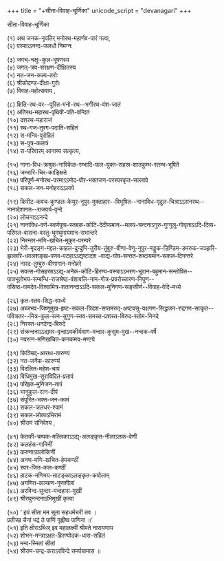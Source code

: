 +++
title = "+सीता-विवाह-चूर्णिका"
unicode_script = "devanagari"
+++

<div class="videoEmbed"  src="https://youtu.be/GuWW42Tlxto" caption=""></div>

सीता-विवाह-चूर्णिका

(१)    अथ जनक-नृपतिर् मनोरथ-महार्णव-पारं गत्वा,  
(२)    परमाऽऽनन्द-जलधौ निमग्नः  

(३)    जगच्-चक्षुः-कुल-भूषणस्य  
(४)    जगत्-त्रय-संरक्षण-दीक्षितस्य  
(५)    नत-जन-कल्प-तरोः  
(६)    श्रीकोदण्ड-दीक्षा-गुरोः  
(७)    विवाह-महोत्सवाय ,  

(८)    क्षिति-रथ-वर--पूरित-मनो-रथ--भगीरथ-वंश-जातं  
(९)    अतिरथ-महारथ-पृथिवी-पति-वन्दितं  
(१०)    दशरथ-महाराजं  
(११)    रथ-गज-तुरग-पदाति-सहितं  
(१२)    स-मन्त्रि-पुरोहितं  
(१३)    स-पुत्र-कलत्रं  
(१४)    स-परिवारम् आनाय्य सत्कृत्य,  

(१५)    नाना-विध-क्रमुक-नारिकेळ-रम्भादि-फल-युक्त-सहस्र-शातकुम्भ-स्तम्भ-भूषिते  
(१६)    जम्भारि-चिर-काङ्क्षिते  
(१७)    परिपूर्ण-मनोरथ-परमाऽऽमोद-पौर-भक्तजन-परस्परकृत-सल्लापे  
(१८)    सकल-जन-मनोहराऽऽलापे  

(१९)    किरीट-कवच-कुण्डल-केयूर-नूपुर-मुक्ताहार--विभूषित--नानाविध-मृदुल-चित्राऽऽसनस्थ--नानादेशागत--राजवर्य-वृन्दे  
(२०)    लोचनाऽऽनन्दे  
(२१)    नानाविध-वर्ण-स्वर्णपुष्प-स्तबक-कोटि-देदीप्यमान--मलय-चन्दनाऽगुरु-गुग्गुलु-गोघृताऽऽदि-दिव्य-परिमल-वासना-वस्तु-घुमघुमायमान-सभान्तरे  
(२२)    निरन्तर-मणि-खचित-मुकुर-परम्परे  
(२३)    भेरी-मृदङ्ग-मद्दल-काहल-दुन्दुभि-तुरीय-तुंबुरु-वीणा-वेणु-नूपुर-मड्डुक-डिण्डिम-डमरुक-जञ्झरि-झल्लरि-धवलशङ्ख-पणव-पटहाऽऽद्यष्टादश -वाद्य-घोष-सन्तत-शब्दायमान-सकल-दिगन्तरे  
(२४)    नारद-तुम्बुरु-वीणागान-मनोहरे  
(२५)    सवत्स-गोसहस्राऽऽद्य्-अनेक-कोटि-हिरण्य-वस्त्राऽऽभरण-भूदान-बहुमान-सन्तोषित--  
पात्रभूतोभय-सम्बन्धि-राजश्रेष्ठ-वंशावलि-नाम-गोत्र-प्रवरोच्चारण-निपुण--  
वसिष्ठ-वामदेव-विश्वामित्र-शतानन्दाऽऽदि-सकल-मुनिगण-सङ्कीर्ण--विवाह-वेदि-मध्ये  

(२६)    कृत-स्तव-सिद्ध-साध्ये  
(२७)    अब्जभव-जिष्णुमुख-हृष्ट-सकल-त्रिदश-सप्तमरुद्-अष्टवसु-यक्षगण-सिद्धजन-रुद्रगण-सत्कृत--पवित्रतर--मित्र-कुल-रत्न-सुगुण-स्तव-समस्त-प्रशस्त-बिरुद-स्तोम-निनदे  
(२८)    निरस्त-धनदेन्द्र-बिरुदे  
(२९)    संक्रन्दनाऽऽद्यमर-वृन्दाऽवकीर्यमाण-मन्दार-कुसुम-मुख--नन्दक-वर्षे  
(३०)    नवरत्न-मणिखचित-कनकमय-मण्टपे  


(३१)    किञ्चिद्-आरब्ध-तारुण्यं  
(३२)    नत-जनैक-कारुण्यं  
(३३)    विदलित-महेश-चापं  
(३४)    विधिमुख-सुराविदित-प्रतापं  
(३५)    परिहृत-मुनिजन-तापं  
(३६)    भानुकुल-रत्न-दीपं  
(३७)    संपूरित-भक्त-जन-कामं  
(३८)    सकल-जलधर-श्यामं  
(३९)    सकल-लोकाऽभिरामं  
(४०)    श्रीरामं संनिवेश्य ,


(४१)    केतकी-चम्पक-मल्लिकाऽऽद्य्-अलङ्कृत-नीलाऽलक-वेणीं  
(४२)    कलहंस-गामिनीं  
(४३)    करुणाऽवलोकिनीं  
(४४)    अनघ-मणि-खचित-हेमकण्ठीं  
(४५)    स्वर-जित-कल-कण्ठीं  
(४६)    हाटक-मणिमय-ताटङ्काऽलङ्कृत-कपोलाम्  
(४७)    अगणित-कल्याण-गुणशीलां  
(४८)    अरविन्द-सुन्दर-मन्दहास-मुखीं  
(४९)    श्रीरघुनन्दनाऽभिमुखीं कृत्वा  


(५०)    ‘ इयं सीता मम सुता सहधर्मचरी तव ।  
प्रतीच्छ चैनां भद्रं ते पाणिं गृह्णीष्व पाणिना ॥’  
(५१)    इति क्षीराऽब्धिर् इव महालक्ष्मीं श्रीमते नारायणाय  
(५२)    शोभन-मन्त्राऽक्षत-हिरण्योदक-धारा-सहितं  
(५३)    मन्द-स्मितां सीतां  
(५४)    श्रीराम-चन्द्र-कराऽरविन्दे समर्पयामास ॥